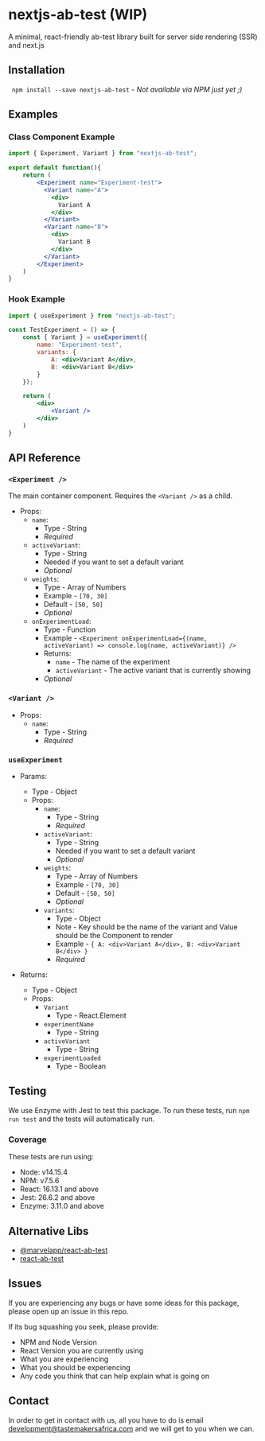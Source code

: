 # nextjs-ab-test (WIP)
A minimal, react-friendly ab-test library built for server side rendering (SSR) and next.js

## Installation
` npm install --save nextjs-ab-test` - *Not available via NPM just yet ;)*


## Examples

### Class Component Example
```jsx
import { Experiment, Variant } from "nextjs-ab-test";

export default function(){
    return (
        <Experiment name="Experiment-test">
          <Variant name="A">
            <div>
              Variant A
            </div>
          </Variant>
          <Variant name="B">
            <div>
              Variant B
            </div>
          </Variant>
        </Experiment>
    )
}
```

### Hook Example
```jsx
import { useExperiment } from "nextjs-ab-test";

const TestExperiment = () => {
	const { Variant } = useExperiment({
		name: "Experiment-test",
		variants: {
			A: <div>Variant A</div>,
			B: <div>Variant B</div>
		}
	});

	return (
		<div>
			<Variant />
		</div>
	)
}
```

## API Reference

### `<Experiment />`
The main container component. Requires the `<Variant />` as a child.

- Props: 
    -	`name`:
    	- Type - String
    	- *Required*
    - `activeVariant`:
    	- Type - String
    	- Needed if you want to set a default variant
    	- *Optional*
    - `weights`:
    	- Type - Array of Numbers
    	- Example - `[70, 30]`
    	- Default - `[50, 50]`
    	- *Optional*
    - `onExperimentLoad`:
    	- Type - Function
    	- Example - `<Experiment onExperimentLoad={(name, activeVariant) => console.log(name, activeVariant)} />`
    	- Returns: 
    	    - `name` - The name of the experiment
    	    - `activeVariant` - The active variant that is currently showing
    	- *Optional*


### `<Variant />`

- Props:
    - `name`:
    	- Type - String
    	- *Required*
	
### `useExperiment`

- Params:
    - Type - Object
    - Props: 
        -	`name`:
    	    - Type - String
    	    - *Required*
        - `activeVariant`:
        	- Type - String
        	- Needed if you want to set a default variant
        	- *Optional*
        - `weights`:
        	- Type - Array of Numbers
        	- Example - `[70, 30]`
        	- Default - `[50, 50]`
        	- *Optional*
    	- `variants`:
    	    - Type - Object
    	    - Note - Key should be the name of the variant and Value should be the Component to render
    	    - Example - `{ A: <div>Variant A</div>, B: <div>Variant B</div> }`
    	    - *Required*

- Returns:
    - Type - Object
    - Props:
        -  `Variant`
            - Type - React.Element
        - `experimentName`
            - Type - String
        - `activeVariant`
            - Type - String
        - `experimentLoaded` 
            - Type - Boolean


## Testing
We use Enzyme with Jest to test this package. To run these tests, run `npm run test` and the tests will automatically run. 

### Coverage
These tests are run using:
- Node: v14.15.4
- NPM: v7.5.6
- React: 16.13.1 and above
- Jest: 26.6.2 and above
- Enzyme: 3.11.0 and above

## Alternative Libs
- [@marvelapp/react-ab-test](https://www.npmjs.com/package/@marvelapp/react-ab-test)
- [react-ab-test](https://github.com/pushtell/react-ab-test)

## Issues
If you are experiencing any bugs or have some ideas for this package, please open up an issue in this repo. 

If its bug squashing you seek, please provide:
- NPM and Node Version
- React Version you are currently using
- What you are experiencing
- What you should be experiencing
- Any code you think that can help explain what is going on


## Contact
In order to get in contact with us, all you have to do is email [development@tastemakersafrica.com](mailto:development@tastemakersafrica.com) and we will get to you when we can. 
